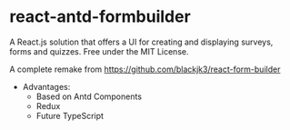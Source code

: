 # react-antd-formbuilder
A React.js solution that offers a UI for creating and displaying surveys, forms and quizzes. Free under the MIT License.

A complete remake from https://github.com/blackjk3/react-form-builder 
 
* Advantages:
    + Based on Antd Components 
    + Redux  
    + Future TypeScript  
